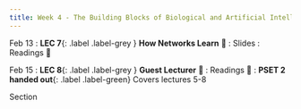```yaml
---
title: Week 4 - The Building Blocks of Biological and Artificial Intelligence (Cont'd)
---
```


Feb 13
: **LEC 7**{: .label .label-grey } **How Networks Learn** 🎥
  : Slides
: Readings 📖

<!--
: *Deep Learning Book - Intro
: *Blog Post - Data Annotation
-->

Feb 15
:  **LEC 8**{: .label .label-grey } **Guest Lecturer** 🎥
: Readings 📖
:  **PSET 2 handed out**{: .label .label-green} Covers lectures 5-8

Section
